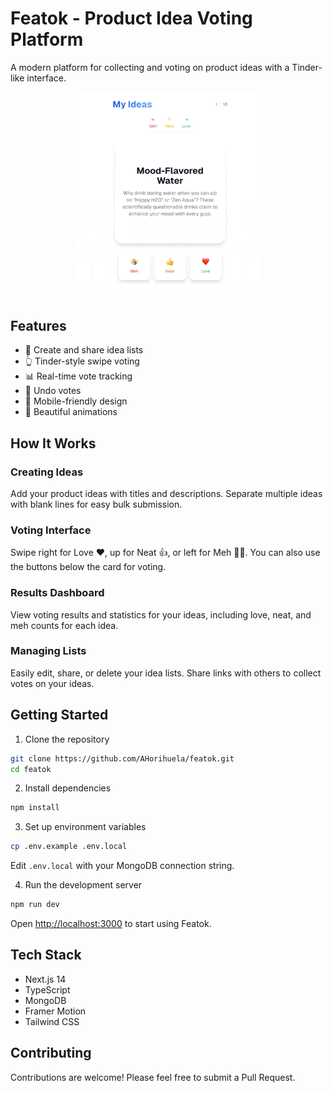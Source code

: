 # Featok - Product Idea Voting Platform

A modern platform for collecting and voting on product ideas with a Tinder-like interface.

<div align="center">
  <img src="docs/assets/demo.gif" alt="Featok Demo" width="300" />
</div>

## Features

- 🎯 Create and share idea lists
- 👆 Tinder-style swipe voting
- 📊 Real-time vote tracking
- 🔄 Undo votes
- 📱 Mobile-friendly design
- 🎨 Beautiful animations

## How It Works

### Creating Ideas
Add your product ideas with titles and descriptions. Separate multiple ideas with blank lines for easy bulk submission.

### Voting Interface
Swipe right for Love ❤️, up for Neat 👍, or left for Meh 🤷‍♂️. You can also use the buttons below the card for voting.

### Results Dashboard
View voting results and statistics for your ideas, including love, neat, and meh counts for each idea.

### Managing Lists
Easily edit, share, or delete your idea lists. Share links with others to collect votes on your ideas.

## Getting Started

1. Clone the repository
```bash
git clone https://github.com/AHorihuela/featok.git
cd featok
```

2. Install dependencies
```bash
npm install
```

3. Set up environment variables
```bash
cp .env.example .env.local
```
Edit `.env.local` with your MongoDB connection string.

4. Run the development server
```bash
npm run dev
```

Open [http://localhost:3000](http://localhost:3000) to start using Featok.

## Tech Stack

- Next.js 14
- TypeScript
- MongoDB
- Framer Motion
- Tailwind CSS

## Contributing

Contributions are welcome! Please feel free to submit a Pull Request.
